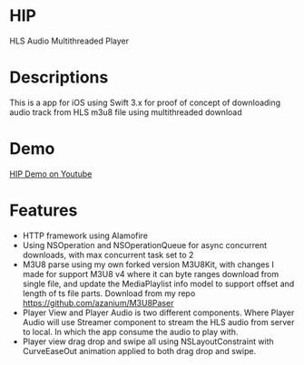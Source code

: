 # HIP
HLS Audio Multithreaded Player

# Descriptions
This is a app for iOS using Swift 3.x for proof of concept of downloading audio track from HLS m3u8 file using multithreaded download

# Demo
[HIP Demo on Youtube](https://youtu.be/v2N6QMTp46o) 

# Features
* HTTP framework using Alamofire
* Using NSOperation and NSOperationQueue for async concurrent downloads, with max concurrent task set to 2
* M3U8 parse using my own forked version M3U8Kit, with changes I made for support M3U8 v4 where it can byte ranges download from single file, and update the MediaPlaylist info model to support offset and length of ts file parts. Download from my repo https://github.com/azanium/M3U8Paser
* Player View and Player Audio is two different components. Where Player Audio will use Streamer component to stream the HLS audio from server to local. In which the app consume the audio to play with.
* Player view drag drop and swipe all using NSLayoutConstraint with CurveEaseOut animation applied to both drag drop and swipe.

